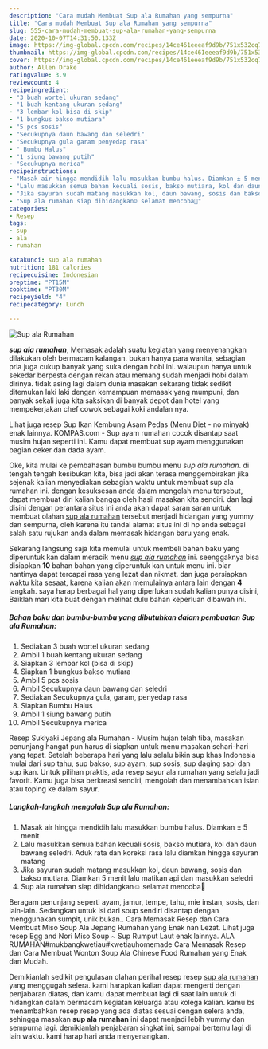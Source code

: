 ```yaml
---
description: "Cara mudah Membuat Sup ala Rumahan yang sempurna"
title: "Cara mudah Membuat Sup ala Rumahan yang sempurna"
slug: 555-cara-mudah-membuat-sup-ala-rumahan-yang-sempurna
date: 2020-10-07T14:31:50.133Z
image: https://img-global.cpcdn.com/recipes/14ce461eeeaf9d9b/751x532cq70/sup-ala-rumahan-foto-resep-utama.jpg
thumbnail: https://img-global.cpcdn.com/recipes/14ce461eeeaf9d9b/751x532cq70/sup-ala-rumahan-foto-resep-utama.jpg
cover: https://img-global.cpcdn.com/recipes/14ce461eeeaf9d9b/751x532cq70/sup-ala-rumahan-foto-resep-utama.jpg
author: Allen Drake
ratingvalue: 3.9
reviewcount: 4
recipeingredient:
- "3 buah wortel ukuran sedang"
- "1 buah kentang ukuran sedang"
- "3 lembar kol bisa di skip"
- "1 bungkus bakso mutiara"
- "5 pcs sosis"
- "Secukupnya daun bawang dan seledri"
- "Secukupnya gula garam penyedap rasa"
- " Bumbu Halus"
- "1 siung bawang putih"
- "Secukupnya merica"
recipeinstructions:
- "Masak air hingga mendidih lalu masukkan bumbu halus. Diamkan ± 5 menit"
- "Lalu masukkan semua bahan kecuali sosis, bakso mutiara, kol dan daun bawang seledri. Aduk rata dan koreksi rasa lalu diamkan hingga sayuran matang"
- "Jika sayuran sudah matang masukkan kol, daun bawang, sosis dan bakso mutiara. Diamkan 5 menit lalu matikan api dan masukkan seledri"
- "Sup ala rumahan siap dihidangkan☺️ selamat mencoba🤗"
categories:
- Resep
tags:
- sup
- ala
- rumahan

katakunci: sup ala rumahan 
nutrition: 181 calories
recipecuisine: Indonesian
preptime: "PT15M"
cooktime: "PT30M"
recipeyield: "4"
recipecategory: Lunch

---
```



![Sup ala Rumahan](https://img-global.cpcdn.com/recipes/14ce461eeeaf9d9b/751x532cq70/sup-ala-rumahan-foto-resep-utama.jpg)

<b><i>sup ala rumahan</i></b>, Memasak adalah suatu kegiatan yang menyenangkan dilakukan oleh bermacam kalangan. bukan hanya para wanita, sebagian pria juga cukup banyak yang suka dengan hobi ini. walaupun hanya untuk sekedar berpesta dengan rekan atau memang sudah menjadi hobi dalam dirinya. tidak asing lagi dalam dunia masakan sekarang tidak sedikit ditemukan laki laki dengan kemampuan memasak yang mumpuni, dan banyak sekali juga kita saksikan di banyak depot dan hotel yang mempekerjakan chef cowok sebagai koki andalan nya.

Lihat juga resep Sup Ikan Kembung Asam Pedas (Menu Diet - no minyak) enak lainnya. KOMPAS.com - Sup ayam rumahan cocok disantap saat musim hujan seperti ini. Kamu dapat membuat sup ayam menggunakan bagian ceker dan dada ayam.

Oke, kita mulai ke pembahasan bumbu bumbu menu <i>sup ala rumahan</i>. di tengah tengah kesibukan kita, bisa jadi akan terasa menggembirakan jika sejenak kalian menyediakan sebagian waktu untuk membuat sup ala rumahan ini. dengan kesuksesan anda dalam mengolah menu tersebut, dapat membuat diri kalian bangga oleh hasil masakan kita sendiri. dan lagi disini dengan perantara situs ini anda akan dapat saran saran untuk membuat olahan <u>sup ala rumahan</u> tersebut menjadi hidangan yang yummy dan sempurna, oleh karena itu tandai alamat situs ini di hp anda sebagai salah satu rujukan anda dalam memasak hidangan baru yang enak.


Sekarang langsung saja kita memulai untuk membeli bahan baku yang diperuntuk kan dalam meracik menu <u><i>sup ala rumahan</i></u> ini. seenggaknya bisa disiapkan <b>10</b> bahan bahan yang diperuntuk kan untuk menu ini. biar nantinya dapat tercapai rasa yang lezat dan nikmat. dan juga persiapkan waktu kita sesaat, karena kalian akan memulainya antara lain dengan <b>4</b> langkah. saya harap berbagai hal yang diperlukan sudah kalian punya disini, Baiklah mari kita buat dengan melihat dulu bahan keperluan dibawah ini.

<!--inarticleads1-->

##### Bahan baku dan bumbu-bumbu yang dibutuhkan dalam pembuatan Sup ala Rumahan:

1. Sediakan 3 buah wortel ukuran sedang
1. Ambil 1 buah kentang ukuran sedang
1. Siapkan 3 lembar kol (bisa di skip)
1. Siapkan 1 bungkus bakso mutiara
1. Ambil 5 pcs sosis
1. Ambil Secukupnya daun bawang dan seledri
1. Sediakan Secukupnya gula, garam, penyedap rasa
1. Siapkan  Bumbu Halus
1. Ambil 1 siung bawang putih
1. Ambil Secukupnya merica


Resep Sukiyaki Jepang ala Rumahan - Musim hujan telah tiba, masakan penunjang hangat pun harus di siapkan untuk menu masakan sehari-hari yang tepat. Setelah beberapa hari yang lalu selalu bikin sup khas Indonesia mulai dari sup tahu, sup bakso, sup ayam, sup sosis, sup daging sapi dan sup ikan. Untuk pilihan praktis, ada resep sayur ala rumahan yang selalu jadi favorit. Kamu juga bisa berkreasi sendiri, mengolah dan menambahkan isian atau toping ke dalam sayur. 

<!--inarticleads2-->

##### Langkah-langkah mengolah Sup ala Rumahan:

1. Masak air hingga mendidih lalu masukkan bumbu halus. Diamkan ± 5 menit
1. Lalu masukkan semua bahan kecuali sosis, bakso mutiara, kol dan daun bawang seledri. Aduk rata dan koreksi rasa lalu diamkan hingga sayuran matang
1. Jika sayuran sudah matang masukkan kol, daun bawang, sosis dan bakso mutiara. Diamkan 5 menit lalu matikan api dan masukkan seledri
1. Sup ala rumahan siap dihidangkan☺️ selamat mencoba🤗


Beragam penunjang seperti ayam, jamur, tempe, tahu, mie instan, sosis, dan lain-lain. Sedangkan untuk isi dari soup sendiri disantap dengan menggunakan sumpit, unik bukan.. Cara Memasak Resep dan Cara Membuat Miso Soup Ala Jepang Rumahan yang Enak nan Lezat. Lihat juga resep Egg and Nori Miso Soup ~ Sup Rumput Laut enak lainnya. ALA RUMAHAN#mukbangkwetiau#kwetiauhomemade Cara Memasak Resep dan Cara Membuat Wonton Soup Ala Chinese Food Rumahan yang Enak dan Mudah. 

Demikianlah sedikit pengulasan olahan perihal resep resep <u>sup ala rumahan</u> yang menggugah selera. kami harapkan kalian dapat mengerti dengan penjabaran diatas, dan kamu dapat membuat lagi di saat lain untuk di hidangkan dalam bermacam kegiatan keluarga atau kolega kalian. kamu bs menambahkan resep resep yang ada diatas sesuai dengan selera anda, sehingga masakan <b>sup ala rumahan</b> ini dapat menjadi lebih yummy dan sempurna lagi. demikianlah penjabaran singkat ini, sampai bertemu lagi di lain waktu. kami harap hari anda menyenangkan.
